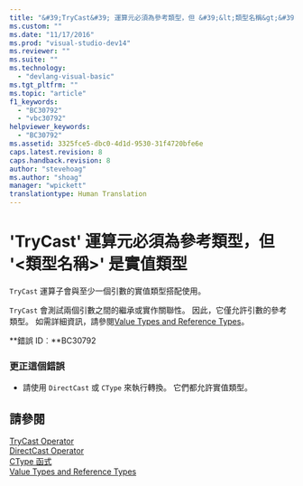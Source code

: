 ```yaml
---
title: "&#39;TryCast&#39; 運算元必須為參考類型，但 &#39;&lt;類型名稱&gt;&#39; 是實值類型 | Microsoft Docs"
ms.custom: ""
ms.date: "11/17/2016"
ms.prod: "visual-studio-dev14"
ms.reviewer: ""
ms.suite: ""
ms.technology: 
  - "devlang-visual-basic"
ms.tgt_pltfrm: ""
ms.topic: "article"
f1_keywords: 
  - "BC30792"
  - "vbc30792"
helpviewer_keywords: 
  - "BC30792"
ms.assetid: 3325fce5-dbc0-4d1d-9530-31f4720bfe6e
caps.latest.revision: 8
caps.handback.revision: 8
author: "stevehoag"
ms.author: "shoag"
manager: "wpickett"
translationtype: Human Translation
---
```

# &#39;TryCast&#39; 運算元必須為參考類型，但 &#39;&lt;類型名稱&gt;&#39; 是實值類型
`TryCast` 運算子會與至少一個引數的實值類型搭配使用。  
  
 `TryCast` 會測試兩個引數之間的繼承或實作關聯性。 因此，它僅允許引數的參考類型。 如需詳細資訊，請參閱[Value Types and Reference Types](../../visual-basic/programming-guide/language-features/data-types/value-types-and-reference-types.md)。  
  
 **錯誤 ID︰**BC30792  
  
### 更正這個錯誤  
  
-   請使用 `DirectCast` 或 `CType` 來執行轉換。 它們都允許實值類型。  
  
## 請參閱  
 [TryCast Operator](../../visual-basic/language-reference/operators/trycast-operator.md)   
 [DirectCast Operator](../../visual-basic/language-reference/operators/directcast-operator.md)   
 [CType 函式](../../visual-basic/language-reference/functions/ctype-function.md)   
 [Value Types and Reference Types](../../visual-basic/programming-guide/language-features/data-types/value-types-and-reference-types.md)